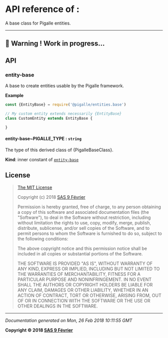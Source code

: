 # API reference of :

A base class for Pigalle entities.

---
&#x1F34E; **__Warning !__ Work in progress...**
---
## API

<a name="module_entity-base"></a>

### entity-base
A base to create entities usable by the Pigalle framework.

**Example**  
```js
const {EntityBase} = require('@pigalle/entities.base')

// My custom entity extends necessarily {EntityBase}
class CustomEntity extends EntityBase {

}
```
<a name="module_entity-base..PIGALLE_TYPE"></a>

#### entity-base~PIGALLE_TYPE : <code>string</code>
The type of this derived class of {PigalleBaseClass}.

**Kind**: inner constant of [<code>entity-base</code>](#module_entity-base)  
## <a name="license"> License

>
> [The MIT License](https://opensource.org/licenses/MIT)
>
> Copyright (c) 2018 [SAS 9 Février](https://9fevrier.com/)
>
> Permission is hereby granted, free of charge, to any person obtaining a copy
> of this software and associated documentation files (the "Software"), to deal
> in the Software without restriction, including without limitation the rights
> to use, copy, modify, merge, publish, distribute, sublicense, and/or sell
> copies of the Software, and to permit persons to whom the Software is
> furnished to do so, subject to the following conditions:
>
> The above copyright notice and this permission notice shall be included in all
> copies or substantial portions of the Software.
>
> THE SOFTWARE IS PROVIDED "AS IS", WITHOUT WARRANTY OF ANY KIND, EXPRESS OR
> IMPLIED, INCLUDING BUT NOT LIMITED TO THE WARRANTIES OF MERCHANTABILITY,
> FITNESS FOR A PARTICULAR PURPOSE AND NONINFRINGEMENT. IN NO EVENT SHALL THE
>AUTHORS OR COPYRIGHT HOLDERS BE LIABLE FOR ANY CLAIM, DAMAGES OR OTHER
> LIABILITY, WHETHER IN AN ACTION OF CONTRACT, TORT OR OTHERWISE, ARISING FROM,
> OUT OF OR IN CONNECTION WITH THE SOFTWARE OR THE USE OR OTHER DEALINGS IN THE
> SOFTWARE.
>

***

_Documentation generated on Mon, 26 Feb 2018 10:11:55 GMT_

**Copyright &copy; 2018 [SAS 9 Février](https://9fevrier.com/)**

